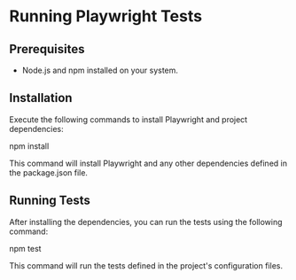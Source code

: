 # Running Playwright Tests

## Prerequisites

- Node.js and npm installed on your system.

## Installation

Execute the following commands to install Playwright and project dependencies:

npm install

This command will install Playwright and any other dependencies defined in the package.json file.

## Running Tests

After installing the dependencies, you can run the tests using the following command:

npm test

This command will run the tests defined in the project's configuration files. 